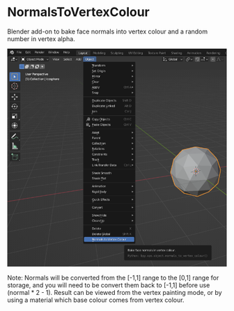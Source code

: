 # NormalsToVertexColour
Blender add-on to bake face normals into vertex colour and a random number in vertex alpha.

![Screenshot](/Snapshot_Doc_01.png)

Note: 
Normals will be converted from the [-1,1] range to the [0,1] range for storage, and you will need to be convert them back to [-1,1] before use (normal * 2 - 1).
Result can be viewed from the vertex painting mode, or by using a material which base colour comes from vertex colour.


